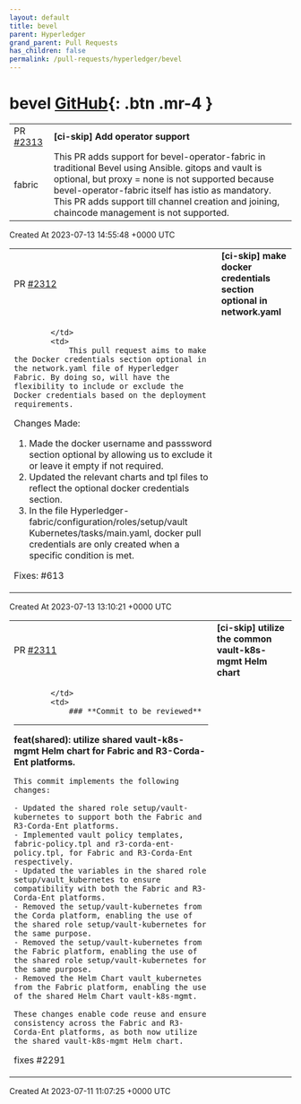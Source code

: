 ```yaml
---
layout: default
title: bevel
parent: Hyperledger
grand_parent: Pull Requests
has_children: false
permalink: /pull-requests/hyperledger/bevel
---
```


# bevel <span class="fs-3 right-align">[GitHub](https://github.com/hyperledger/bevel){: .btn .mr-4 }</span>


<div>
    <table>
        <tr>
            <td>
                PR <a href="https://github.com/hyperledger/bevel/pull/2313" class=".btn">#2313</a>
            </td>
            <td>
                <b>
                    [ci-skip] Add operator support
                </b>
            </td>
        </tr>
        <tr>
            <td>
                <span class="chip">fabric</span>
            </td>
            <td>
                This PR adds support for bevel-operator-fabric in traditional Bevel using Ansible. gitops and vault is optional, but proxy = none is not supported because bevel-operator-fabric itself has istio as mandatory.
This PR adds support till channel creation and joining, chaincode management is not supported.
            </td>
        </tr>
    </table>
    <div class="right-align">
        Created At 2023-07-13 14:55:48 +0000 UTC
    </div>
</div>

<div>
    <table>
        <tr>
            <td>
                PR <a href="https://github.com/hyperledger/bevel/pull/2312" class=".btn">#2312</a>
            </td>
            <td>
                <b>
                    [ci-skip] make docker credentials section optional in network.yaml
                </b>
            </td>
        </tr>
        <tr>
            <td>
                
            </td>
            <td>
                This pull request aims to make the Docker credentials section optional in the network.yaml file of Hyperledger Fabric. By doing so, will have the flexibility to include or exclude the Docker credentials based on the deployment requirements.

Changes Made:
1. Made the docker username and passsword section optional by allowing us to exclude it or leave it empty if not required.
2. Updated the relevant charts and tpl files to reflect the optional docker credentials section.
3. In the file Hyperledger-fabric/configuration/roles/setup/vault Kubernetes/tasks/main.yaml, docker pull credentials are only created when a specific condition is met.

Fixes: #613
            </td>
        </tr>
    </table>
    <div class="right-align">
        Created At 2023-07-13 13:10:21 +0000 UTC
    </div>
</div>

<div>
    <table>
        <tr>
            <td>
                PR <a href="https://github.com/hyperledger/bevel/pull/2311" class=".btn">#2311</a>
            </td>
            <td>
                <b>
                    [ci-skip] utilize the common vault-k8s-mgmt Helm chart
                </b>
            </td>
        </tr>
        <tr>
            <td>
                
            </td>
            <td>
                ### **Commit to be reviewed**
---

**feat(shared): utilize shared vault-k8s-mgmt Helm chart for Fabric and R3-Corda-Ent platforms.**
```
This commit implements the following changes:

- Updated the shared role setup/vault-kubernetes to support both the Fabric and R3-Corda-Ent platforms.
- Implemented vault policy templates, fabric-policy.tpl and r3-corda-ent-policy.tpl, for Fabric and R3-Corda-Ent respectively.
- Updated the variables in the shared role setup/vault_kubernetes to ensure compatibility with both the Fabric and R3-Corda-Ent platforms.
- Removed the setup/vault-kubernetes from the Corda platform, enabling the use of the shared role setup/vault-kubernetes for the same purpose.
- Removed the setup/vault-kubernetes from the Fabric platform, enabling the use of the shared role setup/vault-kubernetes for the same purpose.
- Removed the Helm Chart vault_kubernetes from the Fabric platform, enabling the use of the shared Helm Chart vault-k8s-mgmt.

These changes enable code reuse and ensure consistency across the Fabric and R3-Corda-Ent platforms, as both now utilize the shared vault-k8s-mgmt Helm chart.
```

fixes #2291
            </td>
        </tr>
    </table>
    <div class="right-align">
        Created At 2023-07-11 11:07:25 +0000 UTC
    </div>
</div>

